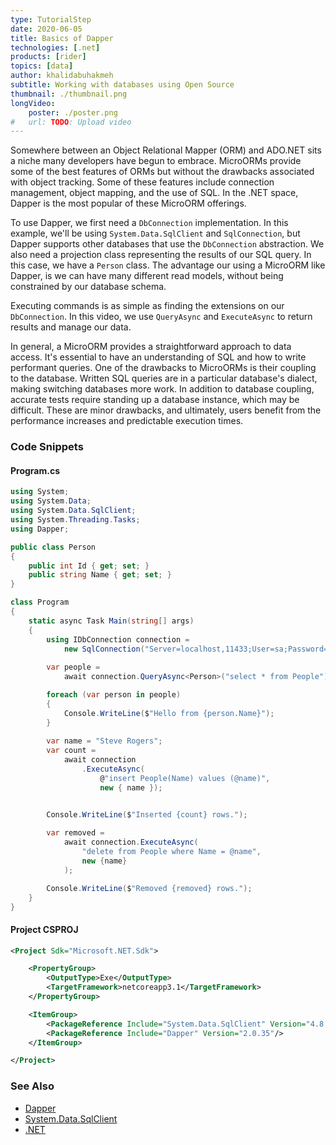 ```yaml
---
type: TutorialStep
date: 2020-06-05
title: Basics of Dapper
technologies: [.net]
products: [rider]
topics: [data]
author: khalidabuhakmeh
subtitle: Working with databases using Open Source
thumbnail: ./thumbnail.png
longVideo: 
    poster: ./poster.png
#   url: TODO: Upload video    
---
```


Somewhere between an Object Relational Mapper (ORM) and ADO.NET sits a niche many developers have begun to embrace. MicroORMs provide some of the best features of ORMs but without the drawbacks associated with object tracking. Some of these features include connection management, object mapping, and the use of SQL. In the .NET space, Dapper is the most popular of these MicroORM offerings.

To use Dapper, we first need a `DbConnection` implementation. In this example, we'll be using `System.Data.SqlClient` and `SqlConnection`, but Dapper supports other databases that use the `DbConnection` abstraction. We also need a projection class representing the results of our SQL query. In this case, we have a `Person` class. The advantage our using a MicroORM like Dapper, is we can have many different read models,  without being constrained by our database schema.

Executing commands is as simple as finding the extensions on our `DbConnection`. In this video, we use `QueryAsync` and `ExecuteAsync` to return results and manage our data.

In general, a MicroORM provides a straightforward approach to data access. It's essential to have an understanding of SQL and how to write performant queries. One of the drawbacks to MicroORMs is their coupling to the database. Written SQL queries are in a particular database's dialect, making switching databases more work. In addition to database coupling, accurate tests require standing up a database instance, which may be difficult. These are minor drawbacks, and ultimately, users benefit from the performance increases and predictable execution times.

### Code Snippets

#### Program.cs

```c#
using System;
using System.Data;
using System.Data.SqlClient;
using System.Threading.Tasks;
using Dapper;

public class Person
{
    public int Id { get; set; }
    public string Name { get; set; }
}

class Program
{
    static async Task Main(string[] args)
    {
        using IDbConnection connection =
            new SqlConnection("Server=localhost,11433;User=sa;Password=Pass123!;Database=basics;");
        
        var people = 
            await connection.QueryAsync<Person>("select * from People");

        foreach (var person in people)
        {
            Console.WriteLine($"Hello from {person.Name}");
        }
        
        var name = "Steve Rogers";
        var count = 
            await connection
                .ExecuteAsync(
                    @"insert People(Name) values (@name)",
                    new { name });


        Console.WriteLine($"Inserted {count} rows.");
        
        var removed =
            await connection.ExecuteAsync(
                "delete from People where Name = @name",
                new {name}
            );

        Console.WriteLine($"Removed {removed} rows.");
    }
}
```

#### Project CSPROJ

```xml
<Project Sdk="Microsoft.NET.Sdk">

    <PropertyGroup>
        <OutputType>Exe</OutputType>
        <TargetFramework>netcoreapp3.1</TargetFramework>
    </PropertyGroup>

    <ItemGroup>
        <PackageReference Include="System.Data.SqlClient" Version="4.8.1"/>
        <PackageReference Include="Dapper" Version="2.0.35"/>
    </ItemGroup>

</Project>
```

### See Also

- [Dapper](https://github.com/StackExchange/Dapper)
- [System.Data.SqlClient](https://www.nuget.org/packages/System.Data.SqlClient/)
- [.NET](https://dot.net/)